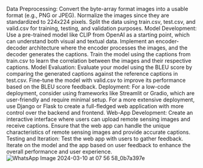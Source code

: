 Data Preprocessing:
Convert the byte-array format images into a usable format (e.g., PNG or JPEG).
Normalize the images since they are standardized to 224x224 pixels.
Split the data using train.csv, test.csv, and valid.csv for training, testing, and validation purposes.
Model Development:
Use a pre-trained model like CLIP from OpenAI as a starting point, which can understand both visual and textual data.
Implement an encoder-decoder architecture where the encoder processes the images, and the decoder generates the captions.
Train the model using the captions from train.csv to learn the correlation between the images and their respective captions.
Model Evaluation:
Evaluate your model using the BLEU score by comparing the generated captions against the reference captions in test.csv.
Fine-tune the model with valid.csv to improve its performance based on the BLEU score feedback.
Deployment:
For a low-code deployment, consider using frameworks like Streamlit or Gradio, which are user-friendly and require minimal setup.
For a more extensive deployment, use Django or Flask to create a full-fledged web application with more control over the backend and frontend.
Web-App Development:
Create an interactive interface where users can upload remote sensing images and receive captions.
Ensure that the web app can handle the unique characteristics of remote sensing images and provide accurate captions.
Testing and Iteration:
Test the web app with users to gather feedback.
Iterate on the model and the app based on user feedback to enhance the overall performance and user experience.
![WhatsApp Image 2024-03-10 at 07 56 58_0b7a397e](https://github.com/kaladevigb/TRINIT-sparklets-ML03-/assets/84937243/b459a504-f54f-494f-89c0-8b2166eb2195)
